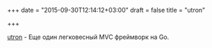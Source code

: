 +++
date = "2015-09-30T12:14:12+03:00"
draft = false
title = "utron"

+++

<p><a href="https://github.com/gernest/utron">utron</a>&nbsp;- Еще один легковесный MVC фреймворк на Go.</p>

